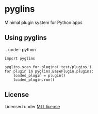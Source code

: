 pyglins
=======

Minimal plugin system for Python apps

Using pyglins
-------------

.. code:: python

    import pyglins

    pyglins.scan_for_plugins('test/plugins')
    for plugin in pyglins.BasePlugin.plugins:
        loaded_plugin = plugin()
        loaded_plugin.run()

License
-------

Licensed under [MIT license](LICENSE.txt)
